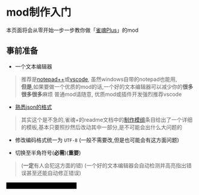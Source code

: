 # mod制作入门

本页面将会从零开始一步一步教你做「[雀魂Plus](https://github.com/MajsoulPlus/majsoul-plus)」的mod

## 事前准备

* 一个文本编辑器

> 推荐是[notepad++](https://notepad-plus-plus.org/)或[vscode](https://code.visualstudio.com/), 虽然windows自带的notepad也能用,<br>**但是**,如果要做一个优质的mod的话,一个好的文本编辑器可以减少你的**很多很多很多**麻烦
> 普通mod请随意, 优质mod或插件开发强烈推荐vscode

* [熟悉json的格式](https://github.com/MajsoulPlus/majsoul-plus/wiki/Format)

> 其实这个是不急的,雀魂+的readme文档中的[制作模组](https://github.com/MajsoulPlus/majsoul-plus#%E5%88%B6%E4%BD%9C%E6%A8%A1%E7%BB%84)条目给出了一个详细的模板,基本只要照抄然后改动其中一部分,是不可能会出什么大问题的

* 修改编码格式统一为 `UTF-8` (一般不需要改,但是也可能会有这方面问题)

* 切换至半角符号(**必需**)(**重要**)

> (**一定**有人会犯这方面的错)
> (一个好的文本编辑器会自动检测并高亮指出错误甚至还能自动修正错误)

<html>
<head>
<meta http-equiv="content-type" content="text/html; charset=utf-8"/>
<style type="text/css">
.know{background-color:black;}
</style>
</head>
<body>
<font color="#000000"><span class="know" title="你知道的太多了">四邻:连这个都不懂做个屁mod</span></font>
</body>
</html>